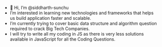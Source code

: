 - 👋 Hi, I’m @siddharth-sunchu
- I’m interested in learning new technologies and frameworks that helps us build application faster and scalable.
- I’m currently trying to cover basic data structure and algorithm question required to crack Big Tech Companies.
- I will try to write all my coding in JS as there is very less solutions available in JavaScript for all the Coding Questions.

<!---
siddharth-sunchu/siddharth-sunchu is a ✨ special ✨ repository because its `README.md` (this file) appears on your GitHub profile.
You can click the Preview link to take a look at your changes.
--->
